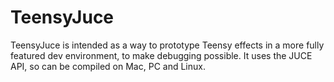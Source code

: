 # TeensyJuce

TeensyJuce is intended as a way to prototype Teensy effects in a more fully featured dev environment, to make debugging possible. It uses the JUCE API, so can be compiled on Mac, PC and Linux.
